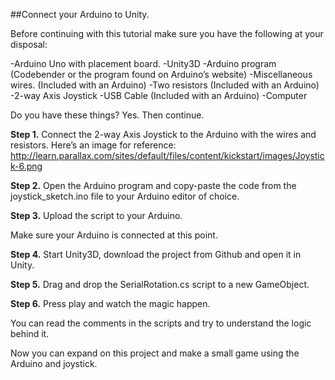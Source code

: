 ##Connect your Arduino to Unity.

Before continuing with this tutorial make sure you have the following at your disposal:

-Arduino Uno with placement board.
-Unity3D
-Arduino program (Codebender or the program found on Arduino’s website)
-Miscellaneous wires. (Included with an Arduino)
-Two resistors (Included with an Arduino)
-2-way Axis Joystick
-USB Cable (Included with an Arduino)
-Computer

Do you have these things? Yes. Then continue.

**Step 1.** Connect the 2-way Axis Joystick to the Arduino with the wires and resistors. Here’s an image for reference: http://learn.parallax.com/sites/default/files/content/kickstart/images/Joystick-6.png

**Step 2.** Open the Arduino program and copy-paste the code from the joystick_sketch.ino file to your Arduino editor of choice.

**Step 3.** Upload the script to your Arduino.

Make sure your Arduino is connected at this point.

**Step 4.** Start Unity3D, download the project from Github and open it in Unity.

**Step 5.** Drag and drop the SerialRotation.cs script to a new GameObject.

**Step 6.** Press play and watch the magic happen.

You can read the comments in the scripts and try to understand the logic behind it.

Now you can expand on this project and make a small game using the Arduino and joystick.
